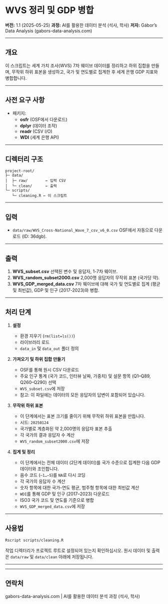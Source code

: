 # WVS 정리 및 GDP 병합

**버전:** 1.1 (2025-05-25)
**과정:** AI를 활용한 데이터 분석 (석사, 학사)
**저자:** Gábor’s Data Analysis (gabors-data-analysis.com)

---

## 개요

이 스크립트는 세계 가치 조사(WVS) 7차 웨이브 데이터를 정리하고 하위 집합을 만들며, 무작위 하위 표본을 생성하고, 국가 및 연도별로 집계한 후 세계 은행 GDP 지표와 병합합니다.

---

## 사전 요구 사항
- 패키지:
  - **osfr** (OSF에서 다운로드)
  - **dplyr** (데이터 조작)
  - **readr** (CSV I/O)
  - **WDI** (세계 은행 API)

---

## 디렉터리 구조

```
project-root/
├─ data/
│  ├─ raw/        ← 입력 CSV
│  └─ clean/      ← 출력
└─ scripts/
   └─ cleaning.R ← 이 스크립트
```

---

## 입력

- `data/raw/WVS_Cross-National_Wave_7_csv_v6_0.csv`
  OSF에서 자동으로 다운로드 (ID: 36dgb).

---

## 출력

1. **WVS_subset.csv**
   선택된 변수 및 응답자, 1-7차 웨이브.
2. **WVS_random_subset2000.csv**
   2,000명 응답자의 무작위 표본 (국가당 약).
3. **WVS_GDP_merged_data.csv**
   7차 웨이브에 대해 국가 및 연도별로 집계 (평균 및 최빈값), GDP 및 인구 (2017-2023)와 병합.

---

## 처리 단계

1. **설정**
   - 환경 지우기 (`rm(list=ls())`)
   - 라이브러리 로드
   - `data_in` 및 `data_out` 폴더 정의

2. **가져오기 및 하위 집합 만들기**
   - OSF를 통해 원시 CSV 다운로드
   - 주요 인구 통계 (국가 코드, 인터뷰 날짜, 가중치) 및 설문 항목 (Q1–Q89, Q260–Q290) 선택
   - `WVS_subset.csv`에 저장
   - 참고: 이 파일에는 데이터의 모든 응답자의 답변이 포함되어 있습니다.

3. **무작위 하위 표본**
   - 이 단계에서는 표본 크기를 줄이기 위해 무작위 하위 표본을 만듭니다.
   - 시드: `20250124`
   - 국가별로 계층화된 약 2,000명의 응답자 표본 추출
   - 각 국가의 결과 응답자 수 계산
   - `WVS_random_subset2000.csv`에 저장

4. **집계 및 정리**
   - 이 단계에서는 전체 데이터 (2단계 데이터)를 국가 수준으로 집계한 다음 GDP 데이터와 조인합니다.
   - 음수 코드 (`–1…–5`)를 `NA`로 다시 코딩
   - 각 국가의 응답자 수 계산
   - 숫자 항목에 대한 국가-연도 평균, 범주형 항목에 대한 최빈값 계산
   - `WDI`를 통해 GDP 및 인구 (2017–2023) 다운로드
   - ISO3 국가 코드 및 연도를 기준으로 병합
   - `WVS_GDP_merged_data.csv`에 저장

---

## 사용법

```sh
Rscript scripts/cleaning.R
```

작업 디렉터리가 프로젝트 루트로 설정되어 있는지 확인하십시오.
원시 데이터 및 출력은 `data/raw` 및 `data/clean` 아래에 저장됩니다.

---

---

## 연락처

gabors-data-analysis.com | AI를 활용한 데이터 분석 과정 (석사, 학사)
